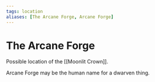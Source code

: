 ```yaml
---
tags: location 
aliases: [The Arcane Forge, Arcane Forge]
---
```

# The Arcane Forge

Possible location of the [[Moonlit Crown]].

Arcane Forge may be the human name for a dwarven thing.